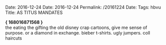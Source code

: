 Date: 2016-12-24
Date: 2016-12-24
Permalink: /20161224
Date: 
Tags: hbvu
Title: AS TITUS MANDATES
  
**{ 168016871568 }**  
the eating the gifting the old disney crap cartoons, give me sense of purpose. or a diamond in exchange. bieber t-shirts. ugly jumpers. coll haircuts  
